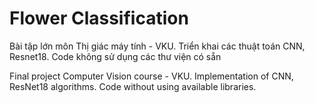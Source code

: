 # Flower Classification

Bài tập lớn môn Thị giác máy tính - VKU. Triển khai các thuật toán CNN, Resnet18. Code không sử dụng các thư viện có sẵn

Final project Computer Vision course - VKU. Implementation of CNN, ResNet18 algorithms. Code without using available libraries.

